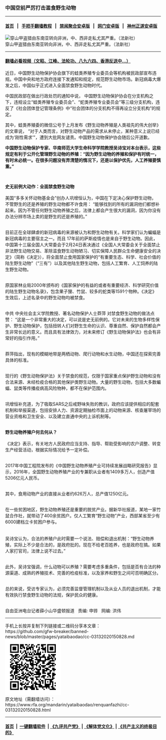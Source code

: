 ### 中国空前严厉打击滥食野生动物
------------------------

#### [首页](https://github.com/gfw-breaker/banned-news/blob/master/README.md) &nbsp;&nbsp;|&nbsp;&nbsp; [手把手翻墙教程](https://github.com/gfw-breaker/guides/wiki) &nbsp;&nbsp;|&nbsp;&nbsp; [禁闻聚合安卓版](https://github.com/gfw-breaker/bn-android) &nbsp;&nbsp;|&nbsp;&nbsp; [网门安卓版](https://github.com/oGate2/oGate) &nbsp;&nbsp;|&nbsp;&nbsp; [神州正道安卓版](https://github.com/SzzdOgate/update) 



<div id="headerimg">
 <img alt="穿山甲盗猎由东南亚转向非洲，中、西非走私尤其严重。（法新社）" src="https://www.rfa.org/mandarin/zhuanlan/luseqingbaoyuan/grn-05022019101146.html/3.jpg/@@images/e1378974-530a-4629-9d63-8d6276d72ed4.jpeg" title="穿山甲盗猎由东南亚转向非洲，中、西非走私尤其严重。（法新社）"/>
 <div id="headerimgcontents">
  <div id="headerimgcaption">
   <span>
    穿山甲盗猎由东南亚转向非洲，中、西非走私尤其严重。（法新社）
   </span>
   <!-- zoomattribute -->
  </div>
  <!-- headerimgcaption -->
 </div>
 <!-- headerimagecontents -->
</div>

<hr/>


#### [翻墙必看视频（文昭、江峰、法轮功、八九六四、香港反送中...）](https://github.com/gfw-breaker/banned-news/blob/master/pages/link3.md)

<div id="storytext">
 <div>
  <div class="slot_header">
  </div>
 </div>
 <p dir="ltr">
 </p>
 <p dir="ltr">
  近日，中国野生动物保护协会旗下的蛙类养殖专业委员会等机构被民政部宣布违规。中国中央和地方政府连接下发通知和规定，规范野生动物市场。新冠病毒大爆发之后，中国似乎正式进入全面禁食野生动物时代。
 </p>
 <p dir="ltr">
  <span>
   中国民政部在做出行政处罚的通知中说，
  </span>
  中国野生动物保护协会在分支机构之下，违规设立“蛙类养殖专业委员会”、“蛇类养殖专业委员会”等三级分支机构，违反了《社会团体登记管理条例》中“社会团体的分支机构不得再设立分支机构”的规定。
 </p>
 <p dir="ltr">
  其中，蛙类养殖委的微信公号于上月发布《野生动物养殖是人类祖先的伟大创举》
  <span>
   的文章说，
  </span>
  “对于人类而言，对野生动物产品的需求从未停止，某种意义上说已经成为‘刚性需求’”，遭到大批网友谴责。中国野生动物保护协会随后公开道歉。
 </p>
 <p dir="ltr">
  <span>
   <strong>
    中国野生动物保护专家、华南师范大学生命科学学院教授吴诗宝对本台表示，这些规定有利于公开化管理野生动物的养殖：“因为野生动物的养殖和保护有时统一，有时未必统一。在很多问题没有弄清楚的情况下，还是以保护优先，人工养殖要慎重。”
   </strong>
  </span>
 </p>
 <p dir="ltr">
  <span>
   <strong>
    <br/>
   </strong>
  </span>
 </p>
 <p dir="ltr">
  <strong>
   史无前例大动作：全面禁食野生动物
  </strong>
  <br/>
  <strong>
  </strong>
  <br/>
  美国“多多关怀动物基金会”创办人巩增恒认为，中国在下定决心保护野生动物，
  <span>
   不管野生的还是养殖的野生动物都不许食用：
  </span>
  “能够找到的所有的漏洞他们都想补起来。因为不管任何野生动物养殖之后，法律上都会产生很大的漏洞，因为你没有办法分辨市场上卖的是野生的还是养殖的。”
 </p>
 <p dir="ltr">
  <br/>
  <span>
   目前正在全球肆虐的新冠病毒的来源被认为和野生动物有关。科学家们认为蝙蝠是新冠病毒的主要宿主之一。而且
  </span>
  <span>
   17年前的萨斯疫情也是来自于野生动物。因此，
  </span>
  中国第十三届全国人大常委会于2月24日表决通过《全国人大常委会关于全面禁止非法野生动物交易、革除滥食野生动物陋习、切实保障人民群众生命健康安全的决定》（简称《决定》），将全面禁止食用国家保护的“有重要生态、科学、社会价值的陆生野生动物”（“三有”）以及其他陆生野生动物，包括人工繁育、人工饲养的陆生野生动物。
 </p>
 <p dir="ltr">
  <br/>
  原国家林业局2000年颁布的《国家保护的有益的或者有重要经济、科学研究价值的陆生野生动物名录》，包含果子狸、竹鼠、较多的蛇类等1591个物种。《决定》生效后，上述名录中的野生动物均被禁食。
 </p>
 <p dir="ltr">
  <br/>
  <span>
   中共
  </span>
  中央社会主义学院教授、著名动物保护人士莽萍
  <span>
   对禁食野生动物的做法点赞：
  </span>
  “这是一个非常重大的决定，可以说是史无前例的。它对未来的生物多样性保护、野生动物保护，包括扭转人们对野生生命的认识、尊重自然、保护自然都会产生非常长远的意义。而且具有法律效力，对未来修订《野生动物保护法》也会有非常好的指引作用。”
 </p>
 <p dir="ltr">
  <br/>
  莽萍指出，现有的模糊地带是两栖动物、爬行动物和水生动物，中国还在探索完善具体的标准。
 </p>
 <p dir="ltr">
  <br/>
  现行的《野生动物保护法》关于禁食的规范，仅限于国家重点保护野生动物和没有合法来源、未经检疫合格的其他保护类野生动物。大量的野生动物，包括大多数蝙蝠、鼠类等传播疫病高风险物种，都不在保护范围内。
 </p>
 <p dir="ltr">
  <br/>
  巩增恒补充道，为了吸取SARS之后戒野味失败的教训，政府应该提供相应的配套机制和举报渠道，包括安排人力、资源定期抽检市面上的动物来源、核查屠宰场的营业资格和卫生安全、以及建立直通中央的上诉机制等。
 </p>
 <p dir="ltr">
  <br/>
  <strong>
   野生动物养殖户何去何从？
  </strong>
  <br/>
  <strong>
  </strong>
  <br/>
  《决定》表示，有关地方人民政府应当支持、指导、帮助受影响的农户调整、转变生产经营活动，根据实际情况给予一定补偿。
 </p>
 <p dir="ltr">
  <br/>
  2017年中国工程院发布的《中国野生动物养殖产业可持续发展战略研究报告》显示，2016年，全国野生动物养殖产业的专兼职从业者有1409多万人，创造产值5206亿元人民币。
 </p>
 <p dir="ltr">
  <br/>
  其中，食用动物产业的直接从业者约626万人，总产值1250亿元。
 </p>
 <p dir="ltr">
  <br/>
  在一些贫困地区，野生动物养殖还是重要的脱贫产业。据新华社报道，某地一家竹鼠合作社，就带动了400余贫困户。仅人工繁育“野生动物”产业，西部某省至少有6000建档立卡贫困户参与。
  <br/>
  <br/>
  <br/>
  吴诗宝认为，合法的养殖户此时需要一个说法、赔偿和退出机制：“野生动物养殖，实际上不少是合法的，是政府批的。现在不给老百姓养，也是政府在搞。如果人家打官司，法律上说不过去。”
 </p>
 <p dir="ltr">
  <br/>
  此外，吴诗宝强调，什么动物可以养殖？需要考虑多重条件，包括是否有合法的种源渠道、成熟的养殖技术、完善的检疫标准，以及家养和野生之间可否明确区分。
 </p>
 <p dir="ltr">
  <br/>
  <span>
   总的来说，受访专家认为，必须完善监督管理机制以及从业人员的退出机制，才能有效执行禁食野生动物的法规，保护民众的健康。
  </span>
 </p>
 <p dir="ltr">
  <br/>
  自由亚洲电台记者薛小山华盛顿报道   责编: 申铧   网编: 洪伟
 </p>
</div>

<hr/>
手机上长按并复制下列链接或二维码分享本文章：<br/>
https://github.com/gfw-breaker/banned-news/blob/master/pages/yataibaodao/cc-03132020150828.md <br/>
<a href='https://github.com/gfw-breaker/banned-news/blob/master/pages/yataibaodao/cc-03132020150828.md'><img src='https://github.com/gfw-breaker/banned-news/blob/master/pages/yataibaodao/cc-03132020150828.md.png'/></a> <br/>
原文地址（需翻墙访问）：https://www.rfa.org/mandarin/yataibaodao/renquanfazhi/cc-03132020150828.html


------------------------
#### [首页](https://github.com/gfw-breaker/banned-news/blob/master/README.md) &nbsp;|&nbsp; [一键翻墙软件](https://github.com/gfw-breaker/nogfw/blob/master/README.md) &nbsp;| [《九评共产党》](https://github.com/gfw-breaker/9ping.md/blob/master/README.md#九评之一评共产党是什么) | [《解体党文化》](https://github.com/gfw-breaker/jtdwh.md/blob/master/README.md) | [《共产主义的终极目的》](https://github.com/gfw-breaker/gczydzjmd.md/blob/master/README.md)


<img src='http://gfw-breaker.win/banned-news/pages/yataibaodao/cc-03132020150828.md' width='0px' height='0px'/>